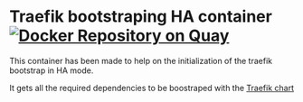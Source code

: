 # Traefik bootstraping HA container [![Docker Repository on Quay](https://quay.io/repository/mysocialapp/docker-traefik-bootstrap-ha/status "Docker Repository on Quay")](https://quay.io/repository/mysocialapp/docker-traefik-bootstrap-ha)

This container has been made to help on the initialization of the traefik bootstrap in HA mode.

It gets all the required dependencies to be boostraped with the [Traefik chart](https://github.com/MySocialApp/kubernetes-helm-chart-traefik)
